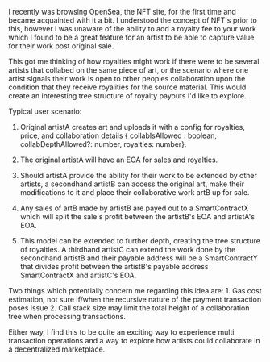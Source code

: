 I recently was browsing OpenSea, the NFT site, for the first time and became acquainted with it a bit. I understood the concept of NFT's prior to this, however I was unaware of the ability to add a royalty fee to your work which I found to be a great feature for an artist to be able to capture value for their work post original sale.

This got me thinking of how royalties might work if there were to be several artists that collabed on the same piece of art, or the scenario where one artist signals their work is open to other peoples collaboration upon the condition that they receive royalities for the source material. This would create an interesting tree structure of royalty payouts I'd like to explore.

Typical user scenario:

1. Original artistA creates art and uploads it with a config for royalties, price, and collaboration details 
{ collabIsAllowed : boolean, collabDepthAllowed?: number, royalties: number}.

2. The original artistA will have an EOA for sales and royalties.

3. Should artistA provide the ability for their work to be extended by other artists, a secondhand artistB can access the original art, make their modifications to it and place their collaborative work artB up for sale.

4. Any sales of artB made by artistB are payed out to a SmartContractX which will split the sale's profit between the artistB's EOA and artistA's EOA. 

5. This model can be extended to further depth, creating the tree structure of royalties. A thirdhand artistC can extend the work done by the secondhand artistB and their payable address will be a SmartContractY that divides profit between the artistB's payable address SmartContractX and artistC's EOA.

Two things which potentially concern me regarding this idea are:
    1. Gas cost estimation, not sure if/when the recursive nature of the payment transaction poses issue
    2. Call stack size may limit the total height of a collaboration tree when processing transactions.

Either way, I find this to be quite an exciting way to experience multi transaction operations and a way to explore how artists could collaborate in a decentralized marketplace.



